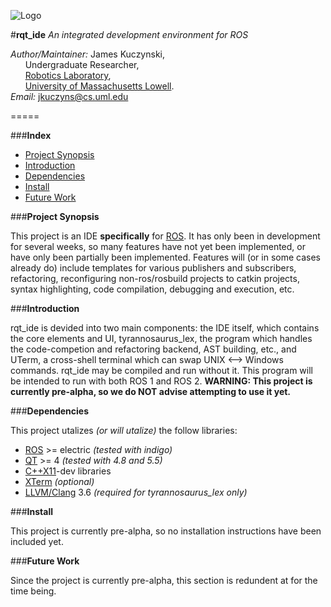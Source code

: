 ![Logo](https://github.com/DeepBlue14/rqt_ide/blob/master/ide/res/images/icon.jpg)

#**rqt_ide**
*An integrated development environment for ROS*

*Author/Maintainer:* James Kuczynski,  
&nbsp;&nbsp;&nbsp;&nbsp;&nbsp;&nbsp;Undergraduate Researcher,  
&nbsp;&nbsp;&nbsp;&nbsp;&nbsp;&nbsp;[Robotics Laboratory][1],  
&nbsp;&nbsp;&nbsp;&nbsp;&nbsp;&nbsp;[University of Massachusetts Lowell][2].  
*Email:* jkuczyns@cs.uml.edu

=====

###**Index**

- [Project Synopsis](#project-synopsis)
- [Introduction](#introduction)
- [Dependencies](#dependencies)
- [Install](#install)
- [Future Work](#future-work)

###**Project Synopsis**

This project is an IDE **specifically** for [ROS][3].  It has only been in development for several weeks, so many features have not yet been implemented, or have only been partially been implemented.  Features will (or in some cases already do) include templates for various publishers and subscribers, refactoring, reconfiguring non-ros/rosbuild projects to catkin projects, syntax highlighting, code compilation, debugging and execution, etc.


###**Introduction**

rqt_ide is devided into two main components: the IDE itself, which contains the core elements and UI, tyrannosaurus_lex, the program which handles the code-competion and refactoring backend, AST building, etc., and UTerm, a cross-shell terminal which can swap UNIX <--> Windows commands.  rqt_ide may be compiled and run without it.  This program will be intended to run with both ROS 1 and ROS 2. **WARNING: This project is currently pre-alpha, so we do NOT advise attempting to use it yet.** 


###**Dependencies**

This project utalizes *(or will utalize)* the follow libraries:
- [ROS][3] >= electric *(tested with indigo)*
- [QT][4] >= 4 *(tested with 4.8 and 5.5)*
- [C++X11][5]-dev libraries
- [XTerm][6] *(optional)*
- [LLVM/Clang][7] 3.6 *(required for tyrannosaurus_lex only)*


###**Install**

This project is currently pre-alpha, so no installation instructions have been included yet.


###**Future Work**

Since the project is currently pre-alpha, this section is redundent at for the time being.


<!--links-->

[1]: http://robotics.cs.uml.edu/
[2]: http://www.uml.edu/
[3]: http://www.ros.org/
[4]: http://www.qt.io/
[5]: http://en.wikipedia.org/wiki/C%2B%2B11
[6]: http://invisible-island.net/xterm/
[7]: http://llvm.org/

